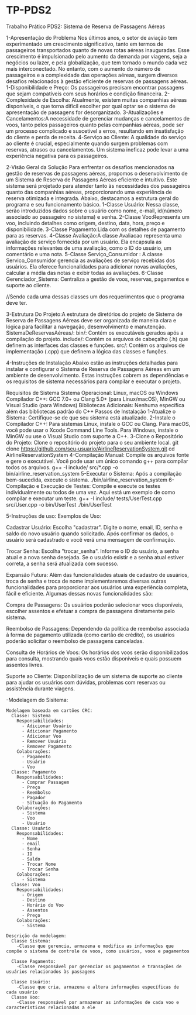 # TP-PDS2
Trabalho Prático PDS2:
Sistema de Reserva de Passagens Aéreas

1-Apresentação do Problema
Nos últimos anos, o setor de aviação tem experimentado um crescimento significativo, tanto em termos de passageiros transportados quanto de novas rotas aéreas inauguradas. Esse crescimento é impulsionado pelo aumento da demanda por viagens, seja a negócios ou lazer, e pela globalização, que tem tornado o mundo cada vez mais interconectado. No entanto, com o aumento do número de passageiros e a complexidade das operações aéreas, surgem diversos desafios relacionados à gestão eficiente de reservas de passagens aéreas.
1-Disponibilidade e Preço: Os passageiros precisam encontrar passagens que sejam compatíveis com seus horários e condição financeira.
2-Complexidade de Escolha: Atualmente, existem muitas companhias aéreas disponíveis, o que torna difícil escolher por qual optar se o sistema de apresentação de passagens for desorganizado.
3-Atualizações e Cancelamentos:A necessidade de gerenciar mudanças e cancelamentos de voos, tanto pelos passageiros quanto pelas companhias aéreas, pode ser um processo complicado e suscetível a erros, resultando em insatisfação do cliente e perda de receita.
4-Serviço ao Cliente: A qualidade do serviço ao cliente é crucial, especialmente quando surgem problemas com reservas, atrasos ou cancelamentos. Um sistema ineficaz pode levar a uma experiência negativa para os passageiros.


2-Visão Geral da Solução
Para enfrentar os desafios mencionados na gestão de reservas de passagens aéreas, propomos o desenvolvimento de um Sistema de Reserva de Passagens Aéreas eficiente e intuitivo. Este sistema será projetado para atender tanto às necessidades dos passageiros quanto das companhias aéreas, proporcionando uma experiência de reserva otimizada e integrada. Abaixo, destacamos a estrutura geral do programa e seu funcionamento básico.
1-Classe Usuário: Nessa classe, serão introduzidos dados sobre o usuário como nome, e-mail, id(número associado ao passageiro no sistema) e senha.
2-Classe Voo:Representa um voo, incluindo detalhes como origem, destino, data, hora, preço e disponibilidade.
3-Classe Pagamento:Lida com os detalhes de pagamento para as reservas.
4-Classe Avaliação:A classe Avaliacao representa uma avaliação de serviço fornecida por um usuário. Ela encapsula as informações relevantes de uma avaliação, como o ID do usuário, um comentário e uma nota.
5-Classe Serviço_Consumidor : A classe Servico_Consumidor gerencia as avaliações de serviço recebidas dos usuários. Ela oferece funcionalidades para adicionar novas avaliações, calcular a média das notas e exibir todas as avaliações.
6-Classe Gerenciador_Sistema: Centraliza a gestão de voos, reservas, pagamentos e suporte ao cliente.

//Sendo cada uma dessas classes um dos requerimentos que o programa deve ter.


3-Estrutura Do Projeto:A estrutura de diretórios do projeto de Sistema de Reserva de Passagens Aéreas deve ser organizada de maneira clara e lógica para facilitar a navegação, desenvolvimento e manutenção.
SistemaDeReservasAéreas/: 
bin/: Contém os executáveis gerados após a compilação do projeto.
include/: Contém os arquivos de cabeçalho (.h) que definem as interfaces das classes e funções.
src/: Contém os arquivos de implementação (.cpp) que definem a lógica das classes e funções.




4-Instruções de Instalação
Abaixo estão as instruções detalhadas para instalar e configurar o Sistema de Reserva de Passagens Aéreas em um ambiente de desenvolvimento. Estas instruções cobrem as dependências e os requisitos de sistema necessários para compilar e executar o projeto.

Requisitos de Sistema
Sistema Operacional: Linux, macOS ou Windows
Compilador C++: GCC 7.0+ ou Clang 5.0+ (para Linux/macOS), MinGW ou Visual Studio (para Windows)
Bibliotecas Adicionais: Nenhuma específica além das bibliotecas padrão do C++
Passos de Instalação
1-Atualize o Sistema:
Certifique-se de que seu sistema está atualizado.
2-Instale o Compilador C++:
Para sistemas Linux, instale o GCC ou Clang.
Para macOS, você pode usar o Xcode Command Line Tools.
Para Windows, instale o MinGW ou use o Visual Studio com suporte a C++.
3-Clone o Repositório do Projeto:
Clone o repositório do projeto para o seu ambiente local.
git clone https://github.com/seu-usuario/AirlineReservationSystem.git
cd AirlineReservationSystem
4-Compilação Manual:
Compile os arquivos fonte e gere o executável. Você pode usar um único comando g++ para compilar todos os arquivos.
g++ -I include/ src/*.cpp -o bin/airline_reservation_system
5-Executar o Sistema:
Após a compilação bem-sucedida, execute o sistema.
./bin/airline_reservation_system
6-Compilação e Execução de Testes:
Compile e execute os testes individualmente ou todos de uma vez. Aqui está um exemplo de como compilar e executar um teste.
g++ -I include/ tests/UserTest.cpp src/User.cpp -o bin/UserTest
./bin/UserTest



5-Instruções de uso:
Exemplos de Uso:


Cadastrar Usuário:
Escolha "cadastrar".
Digite o nome, email, ID, senha e saldo do novo usuário quando solicitado.
Após confirmar os dados, o usuário será cadastrado e você verá uma mensagem de confirmação.


Trocar Senha:
Escolha "trocar_senha".
Informe o ID do usuário, a senha atual e a nova senha desejada.
Se o usuário existir e a senha atual estiver correta, a senha será atualizada com sucesso.



Expansão Futura:
Além das funcionalidades atuais de cadastro de usuários, troca de senha e troca de nome implementaremos diversas outras funcionalidades para proporcionar aos usuários uma experiência completa, fácil e eficiente. Algumas dessas novas funcionalidades são:

Compra de Passagens:
Os usuários poderão selecionar voos disponíveis, escolher assentos e efetuar a compra de passagens diretamente pelo sistema.

Reembolso de Passagens:
Dependendo da política de reembolso associada à forma de pagamento utilizada (como cartão de crédito), os usuários poderão solicitar o reembolso de passagens canceladas.

Consulta de Horários de Voos:
Os horários dos voos serão disponibilizados para consulta, mostrando quais voos estão disponíveis e quais possuem assentos livres.

Suporte ao Cliente:
Disponibilização de um sistema de suporte ao cliente para ajudar os usuários com dúvidas, problemas com reservas ou assistência durante viagens.




















  -Modelagem do Sisitema:
    
    Modelagem baseada em cartões CRC:
      Classe: Sistema
        Responsabilidades:
          - Adicionar Usuário
          - Adicionar Pagamento
          - Adicionar Voo
          - Remover Usuário
          - Remover Pagamento
        Colaborações:
          - Pagamento
          - Usuário
          - Voo
      Classe: Pagamento
        Responsabilidades:
          - Comprar Passagem
          - Preço
          - Reembolso
          - Pagador
          - Situação do Pagamento
        Colaborações:
          - Sistema
          - Voo
          - Usuário
      Classe: Usuário
        Responsabilidades:
          - Nome
          - email
          - Senha
          - ID
          - Saldo
          - Trocar Nome
          - Trocar Senha
        Colaborações:
          - Sistema
      Classe: Voo
        Responsabilidades:
          - Origem
          - Destino
          - Horário do Voo
          - Assentos
          - Preço
        Colaborações:
          - Sistema

    Descrição da modelagem:
      Classe Sistema:
        -Classe que gerencia, armazena e modifica as informações que compõe o sistema de controle de voos, como usuários, voos e pagamentos

      Classe Pagamento:
        -Classe responsável por gerenciar os pagamentos e transações de usuários relacionados às passagens

      Classe Usuário:
        -Classe que cria, armazena e altera informações específicas de cada usuário
      Classe Voo:
        -Classe responsável por armazenar as informações de cada voo e características relacionadas a ele

